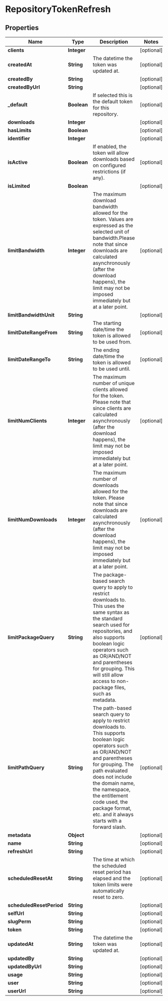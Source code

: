 
# RepositoryTokenRefresh

## Properties
Name | Type | Description | Notes
------------ | ------------- | ------------- | -------------
**clients** | **Integer** |  |  [optional]
**createdAt** | **String** | The datetime the token was updated at. |  [optional]
**createdBy** | **String** |  |  [optional]
**createdByUrl** | **String** |  |  [optional]
**_default** | **Boolean** | If selected this is the default token for this repository. |  [optional]
**downloads** | **Integer** |  |  [optional]
**hasLimits** | **Boolean** |  |  [optional]
**identifier** | **Integer** |  |  [optional]
**isActive** | **Boolean** | If enabled, the token will allow downloads based on configured restrictions (if any). |  [optional]
**isLimited** | **Boolean** |  |  [optional]
**limitBandwidth** | **Integer** | The maximum download bandwidth allowed for the token. Values are expressed as the selected unit of bandwidth.Please note that since downloads are calculated asynchronously (after the download happens), the limit may not be imposed immediately but at a later point.  |  [optional]
**limitBandwidthUnit** | **String** |  |  [optional]
**limitDateRangeFrom** | **String** | The starting date/time the token is allowed to be used from. |  [optional]
**limitDateRangeTo** | **String** | The ending date/time the token is allowed to be used until. |  [optional]
**limitNumClients** | **Integer** | The maximum number of unique clients allowed for the token. Please note that since clients are calculated asynchronously (after the download happens), the limit may not be imposed immediately but at a later point. |  [optional]
**limitNumDownloads** | **Integer** | The maximum number of downloads allowed for the token. Please note that since downloads are calculated asynchronously (after the download happens), the limit may not be imposed immediately but at a later point. |  [optional]
**limitPackageQuery** | **String** | The package-based search query to apply to restrict downloads to. This uses the same syntax as the standard search used for repositories, and also supports boolean logic operators such as OR/AND/NOT and parentheses for grouping. This will still allow access to non-package files, such as metadata. |  [optional]
**limitPathQuery** | **String** | The path-based search query to apply to restrict downloads to. This supports boolean logic operators such as OR/AND/NOT and parentheses for grouping. The path evaluated does not include the domain name, the namespace, the entitlement code used, the package format, etc. and it always starts with a forward slash. |  [optional]
**metadata** | **Object** |  |  [optional]
**name** | **String** |  |  [optional]
**refreshUrl** | **String** |  |  [optional]
**scheduledResetAt** | **String** | The time at which the scheduled reset period has elapsed and the token limits were automatically reset to zero. |  [optional]
**scheduledResetPeriod** | **String** |  |  [optional]
**selfUrl** | **String** |  |  [optional]
**slugPerm** | **String** |  |  [optional]
**token** | **String** |  |  [optional]
**updatedAt** | **String** | The datetime the token was updated at. |  [optional]
**updatedBy** | **String** |  |  [optional]
**updatedByUrl** | **String** |  |  [optional]
**usage** | **String** |  |  [optional]
**user** | **String** |  |  [optional]
**userUrl** | **String** |  |  [optional]



